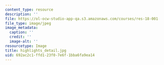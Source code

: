 ```yaml
---
content_type: resource
description: ''
file: https://ol-ocw-studio-app-qa.s3.amazonaws.com/courses/res-18-001-calculus-online-textbook-spring-2005/692ac2c1ffd123f07e6f1bba6fa9ea14_highlights_detail.jpg
file_type: image/jpeg
image_metadata:
  caption: ''
  credit: ''
  image-alt: ''
resourcetype: Image
title: highlights_detail.jpg
uid: 692ac2c1-ffd1-23f0-7e6f-1bba6fa9ea14
---
```

